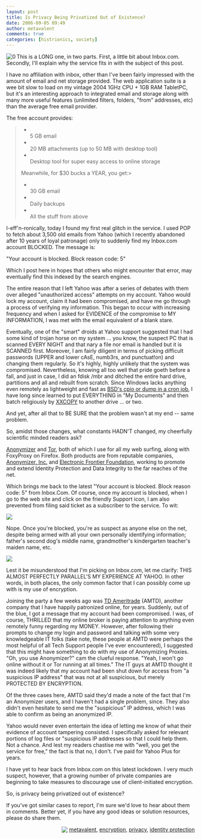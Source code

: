 ```yaml
---
layout: post
title: Is Privacy Being Privatized Out of Existence?
date: 2006-09-05 09:49
author: metavalent
comments: true
categories: [histrionics, society]
---
```

<!--Lead Photo --><a href="http://inbox.com/"><img src="http://metavalent.info/images/inbox.com.logo.gif" border="0" alt="0" align="left" /></a><!-- Commentary -->This is a LONG one, in two parts.  First, a little bit about Inbox.com.  Secondly, I'll explain why the service fits in with the subject of this post.

I have no affiliation with inbox, other than I've been fairly impressed with the amount of email and net storage provided.  The web application suite is a wee bit slow to load on my vintage 2004 1GHz CPU + 1GB RAM TabletPC, but it's an interesting approach to integrated email and storage along with many more useful features (unlimited filters, folders, "from" addresses, etc) than the average free email provider.

The free account provides:<blockquote><ul><li></li>5 GB email<li></li>20 MB attachments (up to 50 MB with desktop tool)<li></li>Desktop tool for super easy access to online storage</ul>Meanwhile, for $30 bucks a YEAR, you get:&gt;<ul><li></li>30 GB email<li></li>Daily backups<li></li>All the stuff from above</ul></blockquote>I-eff'n-ronically, today I found my first real glitch in the service.  I used POP to fetch about 3,500 old emails from Yahoo (which I recently abandoned after 10 years of loyal patronage) only to suddenly find my Inbox.com account BLOCKED.  The message is:

"Your account is blocked. Block reason code: 5"

Which I post here in hopes that others who might encounter that error, may eventually find this indexed by the search engines.

The entire reason that I left Yahoo was after a series of debates with them over alleged "unauthorized access" attempts on my account.  Yahoo would lock my account, claim it had been compromised, and have me go through a process of verifying my information.  This began to occur with increasing frequency and when I asked for EVIDENCE of the compromise to MY INFORMATION, I was met with the email equivalent of a blank stare.  

Eventually, one of the "smart" droids at Yahoo support suggested that I had some kind of trojan horse on my system ... you know, the suspect PC that is scanned EVERY NIGHT and that nary a file nor email is handled but it is SCANNED first.  Moreover, I am fairly diligent in terms of picking difficult passwords (UPPER and lower cAsE, numb3rs, and punctuat!on) and changing them regularly.  So it's highly, highly unlikely that the system was compromised.  Nevertheless, knowing all too well that pride goeth before a fall, and just in case, I did an fdisk /mbr and ditched the entire hard drive, partitions and all and rebuilt from scratch.  Since Windows lacks anything even remotely as lightweight and fast as <a href="http://www.freebsd.org/doc/en_US.ISO8859-1/books/handbook/backup-basics.html">BSD's cpio or dump in a cron job</a>, I have long since learned to put EVERYTHING in "My Documents" and then batch religiously by <a href="http://www.xxcopy.com/">XXCOPY</a> to another drive ... or two.

And yet, after all that to BE SURE that the problem wasn't at my end -- same problem.

So, amidst those changes, what constants HADN'T changed, my cheerfully scientific minded readers ask?

<a href="http://anonymizer.com/">Anonymizer</a> and <a href="http://tor.eff.org/">Tor</a>, both of which I use for all my web surfing, along with FoxyProxy on Firefox.  Both products are from reputable companies, <a href="http://anonymizer.com/consumer/media/press_releases/03062006.html">Anonymizer, Inc.</a> and <a href="http://www.eff.org/">Electronic Frontier Foundation</a>, working to promote and extend Identity Protection and Data Integrity to the far reaches of the net.  

Which brings me back to the latest "Your account is blocked. Block reason code: 5" from Inbox.Com.  Of course, once my account is blocked, when I go to the web site and click on the friendly Support icon, I am also prevented from filing said ticket as a subscriber to the service.  To wit:


<img src="http://metavalent.info/images/inbox.com.blocked.00.jpg" />


Nope.  Once you're blocked, you're as suspect as anyone else on the net, despite being armed with all your own personally identifying information; father's second dog's middle name, grandmother's kindergarten teacher's maiden name, etc.


<img src="http://metavalent.info/images/inbox.com.blocked.01.jpg" />


Lest it be misunderstood that I'm picking on Inbox.com, let me clarify: THIS ALMOST PERFECTLY PARALLEL'S MY EXPERIENCE AT YAHOO.  In other words, in both places, the only common factor that I can possibly come up with is my use of encryption.

Joining the party a few weeks ago was <a href="http://www.tdameritrade.com/">TD Ameritrade</a> (AMTD), another company that I have happily patronized online, for years.  Suddenly, out of the blue, I got a message that my account had been compromised.  I was, of course, THRILLED that my online broker is paying attention to anything even remotely funny regarding my MONEY.  However, after following their prompts to change my login and password and talking with some very knowledgeable IT folks (take note, these people at AMTD were perhaps the most helpful of all Tech Support people I've ever encountered), I suggested that this might have something to do with my use of Anonymizing Proxies.  "Oh, you use Anonymizer?" cam the clueful response.  "Yeah, I won't go online without it or Tor running at all times."  The IT guys at AMTD thought it was indeed likely that my account had been shut down for access from "a suspicious IP address" that was not at all suspicious, but merely PROTECTED BY ENCRYPTION.

Of the three cases here, AMTD said they'd made a note of the fact that I'm an Anonymizer users, and I haven't had a single problem, since.  They also didn't even hesitate to send me the "suspicious" IP address, which I was able to confirm as being an anonymized IP.

Yahoo would never even entertain the idea of letting me know of what their evidence of account tampering consisted.  I specifically asked for relevant portions of log files or "suspicious IP addresses so that I could help them.  Not a chance.  And lest my readers chastise me with "well, you get the service for free," the fact is that no, I don't.  I've paid for Yahoo Plus for years.

I have yet to hear back from Inbox.com on this latest lockdown.  I very much suspect, however, that a growing number of private companies are beginning to take measures to discourage use of client-initiated encryption.  

So, is privacy being privatized out of existence?

If you've got similar cases to report, I'm sure we'd love to hear about them in comments.  Better yet, if you have any good ideas or solution resources, please do share them.

<!-- Tags --><div align="right">

<img src="http://metavalent.info/images/technorati.bug.10x10.jpg" align="absbottom" border="0"/> <a href="http://technorati.com/tag/metavalent" rel="tag">metavalent</a>, <a href="http://technorati.com/tag/encryption" rel="tag">encryption</a>, <a href="http://technorati.com/tag/privacy" rel="tag">privacy</a>, <a href="http://technorati.com/tag/identity+protection" rel="tag">identity protection</a>
</div><!-- //End Tags -->
